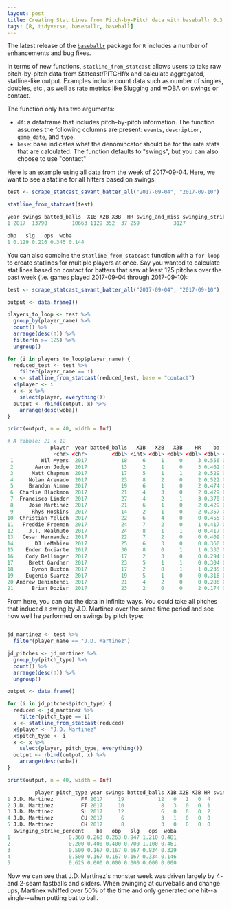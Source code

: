 ```yaml
---
layout: post
title: Creating Stat Lines from Pitch-by-Pitch data with baseballr 0.3.3
tags: [R, tidyverse, baseballr, baseball]
---
```


The latest release of the [`baseballr`](https://billpetti.github.io/baseballr/) package for `R` includes a number of enhancements and bug fixes.

In terms of new functions, `statline_from_statcast` allows users to take raw pitch-by-pitch data from Statcast/PITCHf/x and calculate aggregated, statline-like output. Examples include count data such as number of singles, doubles, etc., as well as rate metrics like Slugging and wOBA on swings or contact.

The function only has two arguments:

* `df`: a dataframe that includes pitch-by-pitch information. The function assumes the following columns are present: `events`, `description`, `game_date`, and `type`.
* `base`: base indicates what the denomincator should be for the rate stats that are calculated. The function defaults to "swings", but you can also choose to use "contact"

Here is an example using all data from the week of 2017-09-04. Here, we want to see a statline for all hitters based on swings:

```r
test <- scrape_statcast_savant_batter_all("2017-09-04", "2017-09-10")

statline_from_statcast(test)

year swings batted_balls  X1B X2B X3B  HR swing_and_miss swinging_strike_percent    ba
1 2017  13790        10663 1129 352  37 259           3127                   0.227 0.129

obp   slg   ops  woba
1 0.129 0.216 0.345 0.144
```
You can also combine the `statline_from_statcast` function with a `for loop` to create statlines for multiple players at once. Say you wanted to calculate stat lines based on contact for batters that saw at least 125 pitches over the past week (i.e. games played 2017-09-04 through 2017-09-10):

```r
test <- scrape_statcast_savant_batter_all("2017-09-04", "2017-09-10")

output <- data.frameI()

players_to_loop <- test %>%
  group_by(player_name) %>%
  count() %>%
  arrange(desc(n)) %>%
  filter(n >= 125) %>%
  ungroup()

for (i in players_to_loop$player_name) {
  reduced_test <- test %>%
    filter(player_name == i)
  x <- statline_from_statcast(reduced_test, base = "contact")
  x$player <- i
  x <- x %>%
    select(player, everything())
  output <- rbind(output, x) %>%
    arrange(desc(woba))
}

print(output, n = 40, width = Inf)

# A tibble: 21 x 12
              player  year batted_balls   X1B   X2B   X3B    HR    ba   obp   slg   ops  woba
               <chr> <chr>        <dbl> <int> <dbl> <dbl> <dbl> <dbl> <dbl> <dbl> <dbl> <dbl>
 1         Wil Myers  2017           18     6     1     0     3 0.556 0.556 1.111 1.667 0.690
 2       Aaron Judge  2017           13     2     1     0     3 0.462 0.462 1.231 1.693 0.685
 3      Matt Chapman  2017           17     5     1     1     2 0.529 0.529 1.059 1.588 0.654
 4     Nolan Arenado  2017           23     8     2     0     2 0.522 0.522 0.870 1.392 0.584
 5     Brandon Nimmo  2017           19     6     1     0     2 0.474 0.474 0.842 1.316 0.550
 6  Charlie Blackmon  2017           21     4     3     0     2 0.429 0.429 0.857 1.286 0.531
 7  Francisco Lindor  2017           27     4     2     1     3 0.370 0.370 0.852 1.222 0.498
 8     Jose Martinez  2017           21     6     1     0     2 0.429 0.429 0.762 1.191 0.497
 9      Rhys Hoskins  2017           14     2     1     0     2 0.357 0.357 0.857 1.214 0.495
10  Christian Yelich  2017           22     6     4     0     0 0.455 0.455 0.636 1.091 0.463
11   Freddie Freeman  2017           24     7     2     0     1 0.417 0.417 0.625 1.042 0.441
12     J.T. Realmuto  2017           24     8     1     1     0 0.417 0.417 0.542 0.959 0.408
13   Cesar Hernandez  2017           22     7     2     0     0 0.409 0.409 0.500 0.909 0.391
14       DJ LeMahieu  2017           25     6     3     0     0 0.360 0.360 0.480 0.840 0.358
15    Ender Inciarte  2017           30     8     0     1     1 0.333 0.333 0.500 0.833 0.351
16    Cody Bellinger  2017           17     2     3     0     0 0.294 0.294 0.471 0.765 0.320
17     Brett Gardner  2017           23     5     1     1     0 0.304 0.304 0.435 0.739 0.312
18      Byron Buxton  2017           17     2     0     1     1 0.235 0.235 0.529 0.764 0.311
19    Eugenio Suarez  2017           19     5     1     0     0 0.316 0.316 0.368 0.684 0.296
20 Andrew Benintendi  2017           21     4     2     0     0 0.286 0.286 0.381 0.667 0.284
21      Brian Dozier  2017           23     2     0     0     2 0.174 0.174 0.435 0.609 0.248

```

From here, you can cut the data in infinite ways. You could take all pitches that induced a swing by J.D. Martinez over the same time period and see how well he performed on swings by pitch type:

```r

jd_martinez <- test %>%
  filter(player_name == "J.D. Martinez")

jd_pitches <- jd_martinez %>%
  group_by(pitch_type) %>% 
  count() %>%
  arrange(desc(n)) %>%
  ungroup()

output <- data.frame()

for (i in jd_pitches$pitch_type) {
  reduced <- jd_martinez %>%
    filter(pitch_type == i)
  x <- statline_from_statcast(reduced)
  x$player <- "J.D. Martinez"
  x$pitch_type <- i
  x <- x %>%
    select(player, pitch_type, everything())
  output <- rbind(output, x) %>%
    arrange(desc(woba))
}

print(output, n = 40, width = Inf)

         player pitch_type year swings batted_balls X1B X2B X3B HR swing_and_miss
1 J.D. Martinez         FF 2017     19           12   0   1   0  4              7
2 J.D. Martinez         FT 2017     10            8   3   0   0  1              2
3 J.D. Martinez         SL 2017     12            6   0   0   0  2              6
4 J.D. Martinez         CU 2017      6            3   1   0   0  0              3
5 J.D. Martinez         CH 2017      8            3   0   0   0  0              5
  swinging_strike_percent    ba   obp   slg   ops  woba
1                   0.368 0.263 0.263 0.947 1.210 0.481
2                   0.200 0.400 0.400 0.700 1.100 0.461
3                   0.500 0.167 0.167 0.667 0.834 0.329
4                   0.500 0.167 0.167 0.167 0.334 0.146
5                   0.625 0.000 0.000 0.000 0.000 0.000
```
Now we can see that J.D. Martinez's monster week was driven largely by 4- and 2-seam fastballs and sliders. When swinging at curveballs and change ups, Martinex whiffed over 50% of the time and only generated one hit--a single--when putting bat to ball.




